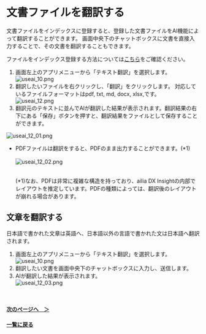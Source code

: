 # 文書ファイルを翻訳する
文書ファイルをインデックスに登録すると、登録した文書ファイルをAI機能によって翻訳することができます。
画面中央下のチャットボックスに文書を直接入力することで、その文書を翻訳することもできます。

ファイルをインデックス登録する方法については[こちら](IndexRegister.md)をご確認ください。

1. 画面左上のアプリメニューから「テキスト翻訳」を選択します。<br>
![useai_10.png](/img/UseAI_10.png)<br>
1. 翻訳したいファイルを右クリックし、「翻訳」をクリックします。 対応しているファイルフォーマットはpdf, txt, md, docx, xlsx,です。<br>
![useai_12.png](/img/UseAI_12.png)<br>
1. <div id=update08></div>翻訳元のテキストに並んでAIが翻訳した結果が表示されます。翻訳結果の右下にある「保存」ボタンを押すと、翻訳結果をファイルとして保存することができます。<br>
![useai_12_01.png](/img/UseAI_12_01.png)<br>
* PDFファイルは翻訳をすると、PDFのまま出力することができます。(*1)<br>
  <br>
  ![useai_12_02.png](/img/UseAI_12_02.jpg)<br>

  <br>
  (*1)なお、PDFは非常に複雑な構造を持っており、ailia DX Insightの内部でレイアウトを推定しています。PDFの種類によっては、翻訳後のレイアウトが崩れる場合があります。

## 文章を翻訳する
日本語で書かれた文章は英語へ、日本語以外の言語で書かれた文は日本語へ翻訳されます。
1. 画面左上のアプリメニューから「テキスト翻訳」を選択します。<br>
![useai_10.png](/img/UseAI_10.png)<br>
1. 翻訳したい文書を画面中央下のチャットボックスに入力し、送信します。
1. AIが翻訳した結果が表示されます。<br>
![useai_12_03.png](/img/UseAI_12_03.png)<br>


<br>

#### [次のページへ&emsp;＞](Proofread.md)
#### [一覧に戻る](UseAI.md)
